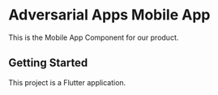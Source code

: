 # Adversarial Apps Mobile App

This is the Mobile App Component for our product.

## Getting Started

This project is a Flutter application.
